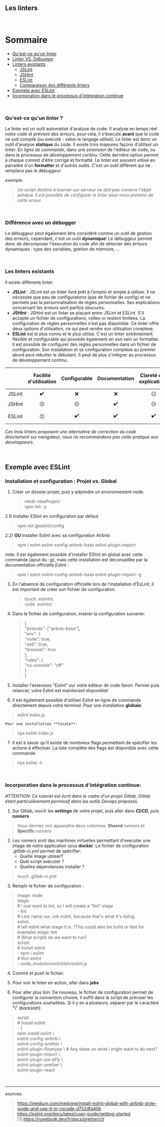 ## Les linters 


<br/>


# Sommaire

- [Qu'est-ce qu'un linter](#whoisLinter)  
- [Linter VS. Débugger](#lintervsdebugger)  
- [Linters existants](#linterExistant)
  - [JSLint](#linterExistant)
  - [JSHint](#linterExistant)
  - [ESLint](#linterExistant)
  - [Comparaison des différents linters](#differenceBetween)
- [Exemple avec ESLint](#ESLint)
- [Incorporation dans le processus d'intégration continue](#IncorporationProccessIntegration)


<br/>


### Qu'est-ce qu'un linter ?  <a name="whoisLinter"></a>

Le linter est un outil automatisé d'analyse de code. Il analyse en temps réel notre code et prévient des erreurs, pour cela, il s'éxecute **avant** que le code ne soit compilé (ou exécuté - selon le langage utilisé). Le linter est donc un outil d'analyse **statique** du code. Il existe trois majeures façons d'utiliser un linter: En _ligne de commande_, dans une _extension_ de l'éditeur de code, ou dans le processus de _développement continu_. Cette dernière option permet à chaque commit d'être corrigé et formatté. 
Le linter est souvent utilisé en parralèle d'un **formatter** et d'autres outils. C'est un outil différent qui ne remplace pas le débuggeur. 

_exemple:_ 
> _Un script déstiné à tourner sur serveur ne doit pas contenir l'objet window. Il est possible de configurer le linter pour nous prévenir de cette erreur._ 

<br/>


### Différence avec un débugger <a name="lintervsdebugger"></a>

Le débuggeur peut également être considéré comme un outil de gestion des erreurs, cependant, c'est un outil **dynamique**! Le débuggeur permet donc de décomposer l'éxecution du code afin de détecter des erreurs dynamiques : type des variables, gestion de mémoire, ... 

<br/>


### Les linters existants  <a href="linterExistant"></a>

Il existe différents linter: 

* **JSLint** : JSLint est un linter livré prêt à l'emploi et simple à utiliser. Il ne nécessite que peu de configurations (pas de fichier de config) et ne permets pas la personnalisation de règles personnelles. Ses explications concernant les erreurs sont parfois obscures. 
* **JSHInt** : JSHint est un linter se plaçant entre JSLint et ESLint. S'il accepte un fichier de configurations, celles-ci restent limitées. La configuration de règles personnelles n'est pas disponible. Ce linter offre deux options d'utilisation, ce qui peut rendre son utilisation complexe. 
* **ESLint** est le plus connu et le plus utilisé. C'est un linter extrêmement flexible et configurable qui possède également en son sein un formatter. Il est possible de configurer des règles personnelles dans un fichier de configuration. Son installation et sa configuration complexe au premier abord peut rebutter le débutant. Il peut de plus s'intégrer au processus de développement continu.

<a href="differenceBetween"></a>

|        | Facilité d'utilisation | Configurable | Documentation | Clareté des explications | Extensible | Support ES6 / JSX |
|:------:|:----------------------:|:------------:|:-------------:|:------------------------:|:----------:|:-----------------:|
| JSLint |            ✔️           |       ❌      |       ❌       |             😐            |      ❌     |        ES6        |
| JSHint |            😐           |       😐      |       ✔️       |             😐            |      😐     |        ES6        |
| ESLint |            😐           |       ✔️      |       ✔️       |             ✔️            |      ✔️     |     ES6 + JSX     |

_Ces trois linters proposent une alternative de correction du code directement sur navigateur, nous ne recommandons pas cette pratique aux développeurs._ 

<br/>

<a name="#ESLint"/>

## Exemple avec ESLint

### Installation et configuration : Projet vs. Global

1) Créer un dossier projet, puis y adjoindre un environnement node. 
   > mkdir newProject  
    npm init -y

2.1) Installer ESlint en configuration par défaut
   > npm init @eslint/config  
   
2.2) **OU** Installer Eslint avec sa configuration Airbnb
   > npm i eslint eslint-config-airbnb-base eslint-plugin-import

note: Il est également possible d'installer ESlint en global avec cette commande (ajout du -g), mais cette installation est déconseillée par la documentation officielle Eslint :  
   > npm i eslint eslint-config-airbnb-base eslint-plugin-import -g

3) En l'absence de configuration officielle lors de l'installation d'EsLint, il est important de créer son fichier de configuration. 
   > touch .eslintrc  
     code .eslintrc

4) Dans le fichier de configuration, insérer la configuration suivante: 

   > {  
  "extends": ["airbnb-base"],  
  "env": {  
    "node": true,  
    "es6": true,  
    "browser": true  
  },  
  "rules": {  
    "no-console": "off"  
  }  
}  

5) Installer l'extension "Eslint" sur votre éditeur de code favori. Fermer puis relancer, votre Eslint est maintenant disponible! 

6) Il est également possible d'utiliser Eslint en ligne de commande directement depuis votre terminal: 
    Pour une installation **globale**: 
> eslint index.js  

    Pour une installation **locale**: 
> npx eslint index.js  

7) Il est à savoir qu'il existe de nombreux flags permettant de spécifier les actions à effectuer. La liste complète des flags est disponible avec cette commande. 
> npx eslint -h

<br/>

<a name="#IncorporationProccessIntegration"/>

### Incorporation dans le processus d'intégration continue: 


_ATTENTION: Ce tutoriel est écrit dans le cadre d'un projet Gitlab, Gitlab étant particulièrement permissif dans les outils Devops proposés._

<!-- Insert about Github actions -->

1) Sur Gitlab, ouvrir les **_settings_** de votre projet, puis aller dans **_CI/CD_**, puis **_runners_**
 > Vous devriez voir apparaitre deux colonnes: **Shared** runners et **Specific** runners

2) Les runners sont des machines virtuelles permettant d'executer une image de notre application sous **docker**. Le fichier de configuration _.gitlab-ci.yml_ permet de spécifier: 
   - Quelle image utiliser?
   - Quel script exécuter ? 
   - Quelles dépendances installer ? 

  > touch .gitlab-ci.yml

3) Remplir le fichier de configuration : 
  > image: node  
    stage:  
    \# I just want to lint, so I will create a "lint" stage  
    \- lint  
    \# Lets name our Job eslint, because that's what it's doing.  
    eslint:  
    \# tell eslint what stage it is. (This could also be build or test for example)
    stage: lint   
    \# What scripts do we want to run?  
    script:  
    # install eslint  
    - npm i eslint  
    # Run eslint  
    - node_modules/eslint/bin/eslint.js  

4) Commit et push le fichier. 

5) Pour voir le linter en action, aller dans **jobs**  

6) Pour aller plus loin: De nouveau, le fichier de configuration permet de configurer la convention choisie, il suffit dans le script de préciser les configurations souhaitées. Si il y en a plusieurs, séparer par le caractère "\\" (_backslah_)

  > script:   
    \# Install eslint   
    - |    
    npm install eslint \   
    eslint-config-airbnb \   
    eslint-config-prettier \   
    eslint-plugin-flowtype \ # Any ideas on what I might want to do next?   
    eslint-plugin-import \   
    eslint-plugin-jsx-a11y \   
    eslint-plugin-prettier \   
    eslint-plugin-react   

<br/>

_ _ _ 

sources: 
> https://medium.com/medvine/install-eslint-global-with-airbnb-style-guide-and-use-it-in-vscode-d752dfa40b    
  https://eslint.org/docs/latest/user-guide/getting-started   
  [1] https://runebook.dev/fr/docs/prettier/cli